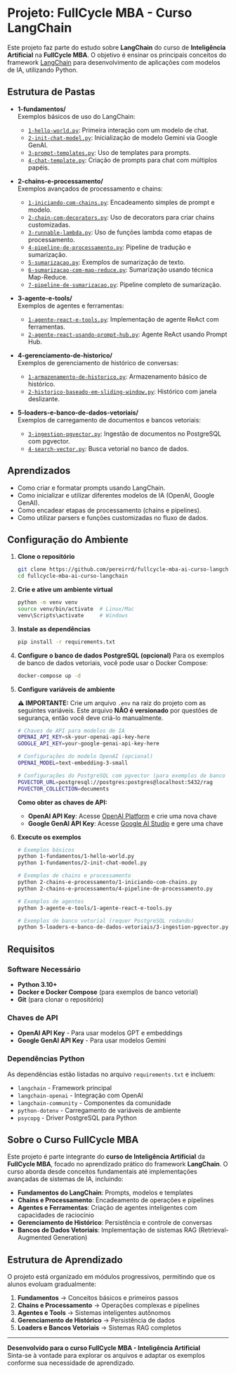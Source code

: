 # Projeto: FullCycle MBA - Curso LangChain

Este projeto faz parte do estudo sobre **LangChain** do curso de **Inteligência Artificial** na **FullCycle MBA**. O objetivo é ensinar os principais conceitos do framework [LangChain](https://python.langchain.com/) para desenvolvimento de aplicações com modelos de IA, utilizando Python.

## Estrutura de Pastas

- **1-fundamentos/**  
  Exemplos básicos de uso do LangChain:
  - [`1-hello-world.py`](1-fundamentos/1-hello-world.py): Primeira interação com um modelo de chat.
  - [`2-init-chat-model.py`](1-fundamentos/2-init-chat-model.py): Inicialização de modelo Gemini via Google GenAI.
  - [`3-prompt-templates.py`](1-fundamentos/3-prompt-templates.py): Uso de templates para prompts.
  - [`4-chat-template.py`](1-fundamentos/4-chat-template.py): Criação de prompts para chat com múltiplos papéis.

- **2-chains-e-processamento/**  
  Exemplos avançados de processamento e chains:
  - [`1-iniciando-com-chains.py`](2-chains-e-processamento/1-iniciando-com-chains.py): Encadeamento simples de prompt e modelo.
  - [`2-chain-com-decorators.py`](2-chains-e-processamento/2-chain-com-decorators.py): Uso de decorators para criar chains customizadas.
  - [`3-runnable-lambda.py`](2-chains-e-processamento/3-runnable-lambda.py): Uso de funções lambda como etapas de processamento.
  - [`4-pipeline-de-processamento.py`](2-chains-e-processamento/4-pipeline-de-processamento.py): Pipeline de tradução e sumarização.
  - [`5-sumarizacao.py`](2-chains-e-processamento/5-sumarizacao.py): Exemplos de sumarização de texto.
  - [`6-sumarizacao-com-map-reduce.py`](2-chains-e-processamento/6-sumarizacao-com-map-reduce.py): Sumarização usando técnica Map-Reduce.
  - [`7-pipeline-de-sumarizacao.py`](2-chains-e-processamento/7-pipeline-de-sumarizacao.py): Pipeline completo de sumarização.

- **3-agente-e-tools/**  
  Exemplos de agentes e ferramentas:
  - [`1-agente-react-e-tools.py`](3-agente-e-tools/1-agente-react-e-tools.py): Implementação de agente ReAct com ferramentas.
  - [`2-agente-react-usando-prompt-hub.py`](3-agente-e-tools/2-agente-react-usando-prompt-hub.py): Agente ReAct usando Prompt Hub.

- **4-gerenciamento-de-historico/**  
  Exemplos de gerenciamento de histórico de conversas:
  - [`1-armazenamento-de-historico.py`](4-gerenciamento-de-historico/1-armazenamento-de-historico.py): Armazenamento básico de histórico.
  - [`2-historico-baseado-em-sliding-window.py`](4-gerenciamento-de-historico/2-historico-baseado-em-sliding-window.py): Histórico com janela deslizante.

- **5-loaders-e-banco-de-dados-vetoriais/**  
  Exemplos de carregamento de documentos e bancos vetoriais:
  - [`3-ingestion-pgvector.py`](5-loaders-e-banco-de-dados-vetoriais/3-ingestion-pgvector.py): Ingestão de documentos no PostgreSQL com pgvector.
  - [`4-search-vector.py`](5-loaders-e-banco-de-dados-vetoriais/4-search-vector.py): Busca vetorial no banco de dados.

## Aprendizados

- Como criar e formatar prompts usando LangChain.
- Como inicializar e utilizar diferentes modelos de IA (OpenAI, Google GenAI).
- Como encadear etapas de processamento (chains e pipelines).
- Como utilizar parsers e funções customizadas no fluxo de dados.

## Configuração do Ambiente

1. **Clone o repositório**
   ```sh
   git clone https://github.com/pereirrd/fullcycle-mba-ai-curso-langchain
   cd fullcycle-mba-ai-curso-langchain
   ```

2. **Crie e ative um ambiente virtual**
   ```sh
   python -m venv venv
   source venv/bin/activate  # Linux/Mac
   venv\Scripts\activate     # Windows
   ```

3. **Instale as dependências**
   ```sh
   pip install -r requirements.txt
   ```

4. **Configure o banco de dados PostgreSQL (opcional)**
   Para os exemplos de banco de dados vetoriais, você pode usar o Docker Compose:
   ```sh
   docker-compose up -d
   ```

5. **Configure variáveis de ambiente**
   
   **⚠️ IMPORTANTE:** Crie um arquivo `.env` na raiz do projeto com as seguintes variáveis. Este arquivo **NÃO é versionado** por questões de segurança, então você deve criá-lo manualmente.

   ```sh
   # Chaves de API para modelos de IA
   OPENAI_API_KEY=sk-your-openai-api-key-here
   GOOGLE_API_KEY=your-google-genai-api-key-here
   
   # Configurações do modelo OpenAI (opcional)
   OPENAI_MODEL=text-embedding-3-small
   
   # Configurações do PostgreSQL com pgvector (para exemplos de banco vetorial)
   PGVECTOR_URL=postgresql://postgres:postgres@localhost:5432/rag
   PGVECTOR_COLLECTION=documents
   ```

   **Como obter as chaves de API:**
   - **OpenAI API Key**: Acesse [OpenAI Platform](https://platform.openai.com/api-keys) e crie uma nova chave
   - **Google GenAI API Key**: Acesse [Google AI Studio](https://makersuite.google.com/app/apikey) e gere uma chave

6. **Execute os exemplos**
   ```sh
   # Exemplos básicos
   python 1-fundamentos/1-hello-world.py
   python 1-fundamentos/2-init-chat-model.py
   
   # Exemplos de chains e processamento
   python 2-chains-e-processamento/1-iniciando-com-chains.py
   python 2-chains-e-processamento/4-pipeline-de-processamento.py
   
   # Exemplos de agentes
   python 3-agente-e-tools/1-agente-react-e-tools.py
   
   # Exemplos de banco vetorial (requer PostgreSQL rodando)
   python 5-loaders-e-banco-de-dados-vetoriais/3-ingestion-pgvector.py
   ```

## Requisitos

### Software Necessário
- **Python 3.10+**
- **Docker e Docker Compose** (para exemplos de banco vetorial)
- **Git** (para clonar o repositório)

### Chaves de API
- **OpenAI API Key** - Para usar modelos GPT e embeddings
- **Google GenAI API Key** - Para usar modelos Gemini

### Dependências Python
As dependências estão listadas no arquivo `requirements.txt` e incluem:
- `langchain` - Framework principal
- `langchain-openai` - Integração com OpenAI
- `langchain-community` - Componentes da comunidade
- `python-dotenv` - Carregamento de variáveis de ambiente
- `psycopg` - Driver PostgreSQL para Python

## Sobre o Curso FullCycle MBA

Este projeto é parte integrante do **curso de Inteligência Artificial** da **FullCycle MBA**, focado no aprendizado prático do framework **LangChain**. O curso aborda desde conceitos fundamentais até implementações avançadas de sistemas de IA, incluindo:

- **Fundamentos do LangChain**: Prompts, modelos e templates
- **Chains e Processamento**: Encadeamento de operações e pipelines
- **Agentes e Ferramentas**: Criação de agentes inteligentes com capacidades de raciocínio
- **Gerenciamento de Histórico**: Persistência e controle de conversas
- **Bancos de Dados Vetoriais**: Implementação de sistemas RAG (Retrieval-Augmented Generation)

## Estrutura de Aprendizado

O projeto está organizado em módulos progressivos, permitindo que os alunos evoluam gradualmente:

1. **Fundamentos** → Conceitos básicos e primeiros passos
2. **Chains e Processamento** → Operações complexas e pipelines
3. **Agentes e Tools** → Sistemas inteligentes autônomos
4. **Gerenciamento de Histórico** → Persistência de dados
5. **Loaders e Bancos Vetoriais** → Sistemas RAG completos

---

**Desenvolvido para o curso FullCycle MBA - Inteligência Artificial**  
Sinta-se à vontade para explorar os arquivos e adaptar os exemplos conforme sua necessidade de aprendizado.